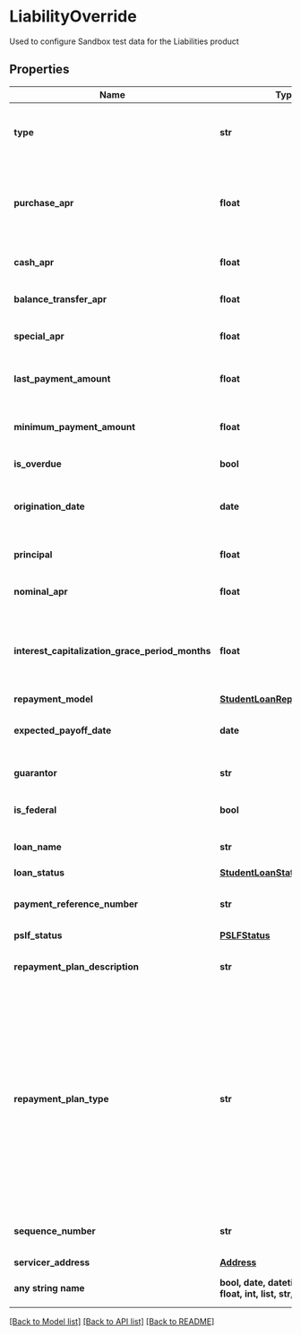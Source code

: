 # LiabilityOverride

Used to configure Sandbox test data for the Liabilities product

## Properties
Name | Type | Description | Notes
------------ | ------------- | ------------- | -------------
**type** | **str** | The type of the liability object, either &#x60;credit&#x60; or &#x60;student&#x60;. Mortgages are not currently supported in the custom Sandbox. | 
**purchase_apr** | **float** | The purchase APR percentage value. For simplicity, this is the only interest rate used to calculate interest charges. Can only be set if &#x60;type&#x60; is &#x60;credit&#x60;. | 
**cash_apr** | **float** | The cash APR percentage value. Can only be set if &#x60;type&#x60; is &#x60;credit&#x60;. | 
**balance_transfer_apr** | **float** | The balance transfer APR percentage value. Can only be set if &#x60;type&#x60; is &#x60;credit&#x60;. | 
**special_apr** | **float** | The special APR percentage value. Can only be set if &#x60;type&#x60; is &#x60;credit&#x60;. | 
**last_payment_amount** | **float** | Override the &#x60;last_payment_amount&#x60; field. Can only be set if &#x60;type&#x60; is &#x60;credit&#x60;. | 
**minimum_payment_amount** | **float** | Override the &#x60;minimum_payment_amount&#x60; field. Can only be set if &#x60;type&#x60; is &#x60;credit&#x60; or &#x60;student&#x60;. | 
**is_overdue** | **bool** | Override the &#x60;is_overdue&#x60; field | 
**origination_date** | **date** | The date on which the loan was initially lent, in [ISO 8601](https://wikipedia.org/wiki/ISO_8601) (YYYY-MM-DD) format. Can only be set if &#x60;type&#x60; is &#x60;student&#x60;. | 
**principal** | **float** | The original loan principal. Can only be set if &#x60;type&#x60; is &#x60;student&#x60;. | 
**nominal_apr** | **float** | The interest rate on the loan as a percentage. Can only be set if &#x60;type&#x60; is &#x60;student&#x60;. | 
**interest_capitalization_grace_period_months** | **float** | If set, interest capitalization begins at the given number of months after loan origination. By default interest is never capitalized. Can only be set if &#x60;type&#x60; is &#x60;student&#x60;. | 
**repayment_model** | [**StudentLoanRepaymentModel**](StudentLoanRepaymentModel.md) |  | 
**expected_payoff_date** | **date** | Override the &#x60;expected_payoff_date&#x60; field. Can only be set if &#x60;type&#x60; is &#x60;student&#x60;. | 
**guarantor** | **str** | Override the &#x60;guarantor&#x60; field. Can only be set if &#x60;type&#x60; is &#x60;student&#x60;. | 
**is_federal** | **bool** | Override the &#x60;is_federal&#x60; field. Can only be set if &#x60;type&#x60; is &#x60;student&#x60;. | 
**loan_name** | **str** | Override the &#x60;loan_name&#x60; field. Can only be set if &#x60;type&#x60; is &#x60;student&#x60;. | 
**loan_status** | [**StudentLoanStatus**](StudentLoanStatus.md) |  | 
**payment_reference_number** | **str** | Override the &#x60;payment_reference_number&#x60; field. Can only be set if &#x60;type&#x60; is &#x60;student&#x60;. | 
**pslf_status** | [**PSLFStatus**](PSLFStatus.md) |  | 
**repayment_plan_description** | **str** | Override the &#x60;repayment_plan.description&#x60; field. Can only be set if &#x60;type&#x60; is &#x60;student&#x60;. | 
**repayment_plan_type** | **str** | Override the &#x60;repayment_plan.type&#x60; field. Can only be set if &#x60;type&#x60; is &#x60;student&#x60;. Possible values are: &#x60;\&quot;extended graduated\&quot;&#x60;, &#x60;\&quot;extended standard\&quot;&#x60;, &#x60;\&quot;graduated\&quot;&#x60;, &#x60;\&quot;income-contingent repayment\&quot;&#x60;, &#x60;\&quot;income-based repayment\&quot;&#x60;, &#x60;\&quot;interest only\&quot;&#x60;, &#x60;\&quot;other\&quot;&#x60;, &#x60;\&quot;pay as you earn\&quot;&#x60;, &#x60;\&quot;revised pay as you earn\&quot;&#x60;, or &#x60;\&quot;standard\&quot;&#x60;. | 
**sequence_number** | **str** | Override the &#x60;sequence_number&#x60; field. Can only be set if &#x60;type&#x60; is &#x60;student&#x60;. | 
**servicer_address** | [**Address**](Address.md) |  | 
**any string name** | **bool, date, datetime, dict, float, int, list, str, none_type** | any string name can be used but the value must be the correct type | [optional]

[[Back to Model list]](../README.md#documentation-for-models) [[Back to API list]](../README.md#documentation-for-api-endpoints) [[Back to README]](../README.md)


